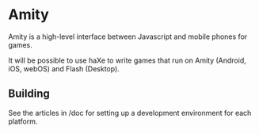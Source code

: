 Amity
=====

Amity is a high-level interface between Javascript and mobile phones for games.

It will be possible to use haXe to write games that run on Amity (Android, iOS, webOS) and Flash (Desktop).

Building
--------

See the articles in /doc for setting up a development environment for each platform.
